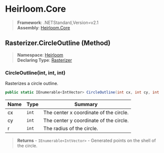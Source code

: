 # Heirloom.Core

> **Framework**: .NETStandard,Version=v2.1  
> **Assembly**: [Heirloom.Core][0]

## Rasterizer.CircleOutline (Method)

> **Namespace**: [Heirloom][0]  
> **Declaring Type**: [Rasterizer][1]

### CircleOutline(int, int, int)

Rasterizes a circle outline.

```cs
public static IEnumerable<IntVector> CircleOutline(int cx, int cy, int r)
```

| Name | Type  | Summary                                |
|------|-------|----------------------------------------|
| cx   | `int` | The center x coordinate of the circle. |
| cy   | `int` | The center y coordinate of the circle. |
| r    | `int` | The radius of the circle.              |

> **Returns** - `IEnumerable<IntVector>` - Generated points on the shell of the circle.

[0]: ../../../Heirloom.Core.md
[1]: ../Rasterizer.md
